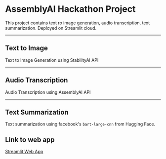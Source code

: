 # AssemblyAI Hackathon Project
This project contains text ro image generation, audio transcription, text summarization. Deployed on Streamlit cloud.

---
## Text to Image
Text to Image Generation using StabilityAI API

---

## Audio Transcription
Audio Transcription using AssemblyAI API

---

## Text Summarization
Text summarization using facebook's `bart-large-cnn` from Hugging Face.

## Link to web app
[Streamlit Web App](https://kishumds-assemblyai-hackathon-project-app-zgqams.streamlit.app/)
